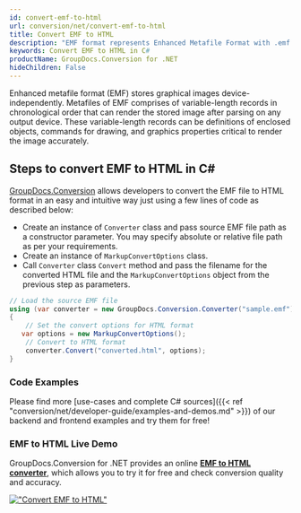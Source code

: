 ```yaml
---
id: convert-emf-to-html
url: conversion/net/convert-emf-to-html
title: Convert EMF to HTML
description: "EMF format represents Enhanced Metafile Format with .emf extension. Learn how to convert EMF to HTML file programmatically in C# language using GroupDocs.Conversion for .NET library."
keywords: Convert EMF to HTML in C#
productName: GroupDocs.Conversion for .NET
hideChildren: False
---
```


Enhanced metafile format (EMF) stores graphical images device-independently. Metafiles of EMF comprises of variable-length records in chronological order that can render the stored image after parsing on any output device. These variable-length records can be definitions of enclosed objects, commands for drawing, and graphics properties critical to render the image accurately.

## Steps to convert EMF to HTML in C#

[GroupDocs.Conversion](https://products.groupdocs.com/conversion/net) allows developers to convert the EMF file to HTML format in an easy and intuitive way just using a few lines of code as described below:

* Create an instance of `Converter` class and pass source EMF file path as a constructor parameter. You may specify absolute or relative file path as per your requirements. 
* Create an instance of `MarkupConvertOptions` class.
* Call `Converter` class `Convert` method and pass the filename for the converted HTML file and the `MarkupConvertOptions` object from the previous step as parameters.

```csharp
// Load the source EMF file
using (var converter = new GroupDocs.Conversion.Converter("sample.emf"))
{
    // Set the convert options for HTML format
   var options = new MarkupConvertOptions();
    // Convert to HTML format
    converter.Convert("converted.html", options);
}
```

### Code Examples

Please find more [use-cases and complete C# sources]({{< ref "conversion/net/developer-guide/examples-and-demos.md" >}}) of our backend and frontend examples and try them for free!

### EMF to HTML Live Demo

GroupDocs.Conversion for .NET provides an online [**EMF to HTML converter**](https://products.groupdocs.app/conversion/emf-to-html), which allows you to try it for free and check conversion quality and accuracy.

[!["Convert EMF to HTML"](conversion/net/images/convert-to-html/convert-emf-to-html.png)](https://products.groupdocs.app/conversion/emf-to-html)